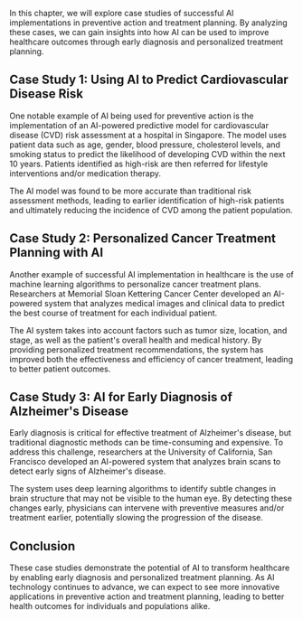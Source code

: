 
In this chapter, we will explore case studies of successful AI implementations in preventive action and treatment planning. By analyzing these cases, we can gain insights into how AI can be used to improve healthcare outcomes through early diagnosis and personalized treatment planning.

Case Study 1: Using AI to Predict Cardiovascular Disease Risk
-------------------------------------------------------------

One notable example of AI being used for preventive action is the implementation of an AI-powered predictive model for cardiovascular disease (CVD) risk assessment at a hospital in Singapore. The model uses patient data such as age, gender, blood pressure, cholesterol levels, and smoking status to predict the likelihood of developing CVD within the next 10 years. Patients identified as high-risk are then referred for lifestyle interventions and/or medication therapy.

The AI model was found to be more accurate than traditional risk assessment methods, leading to earlier identification of high-risk patients and ultimately reducing the incidence of CVD among the patient population.

Case Study 2: Personalized Cancer Treatment Planning with AI
------------------------------------------------------------

Another example of successful AI implementation in healthcare is the use of machine learning algorithms to personalize cancer treatment plans. Researchers at Memorial Sloan Kettering Cancer Center developed an AI-powered system that analyzes medical images and clinical data to predict the best course of treatment for each individual patient.

The AI system takes into account factors such as tumor size, location, and stage, as well as the patient's overall health and medical history. By providing personalized treatment recommendations, the system has improved both the effectiveness and efficiency of cancer treatment, leading to better patient outcomes.

Case Study 3: AI for Early Diagnosis of Alzheimer's Disease
-----------------------------------------------------------

Early diagnosis is critical for effective treatment of Alzheimer's disease, but traditional diagnostic methods can be time-consuming and expensive. To address this challenge, researchers at the University of California, San Francisco developed an AI-powered system that analyzes brain scans to detect early signs of Alzheimer's disease.

The system uses deep learning algorithms to identify subtle changes in brain structure that may not be visible to the human eye. By detecting these changes early, physicians can intervene with preventive measures and/or treatment earlier, potentially slowing the progression of the disease.

Conclusion
----------

These case studies demonstrate the potential of AI to transform healthcare by enabling early diagnosis and personalized treatment planning. As AI technology continues to advance, we can expect to see more innovative applications in preventive action and treatment planning, leading to better health outcomes for individuals and populations alike.
